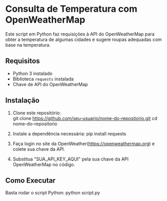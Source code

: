 # Consulta de Temperatura com OpenWeatherMap

Este script em Python faz requisições à API do OpenWeatherMap para obter a temperatura de algumas cidades e sugere roupas adequadas com base na temperatura.

## Requisitos

- Python 3 instalado
- Biblioteca `requests` instalada
- Chave de API do OpenWeatherMap

## Instalação

1. Clone este repositório:  
   git clone https://github.com/seu-usuario/nome-do-repositorio.git
   cd nome-do-repositorio

2. Instale a dependência necessária:
   pip install requests

3. Faça login no site da OpenWeather(https://openweathermap.org) e colete sua chave da API.

4. Substitua "SUA_API_KEY_AQUI" pela sua chave da API OpenWeatherMap no código.

## Como Executar

Basta rodar o script Python:
  python script.py
